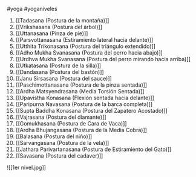 #yoga #yoganiveles 

1.  [[Tadasana (Postura de la montaña)]]
2.  [[Vrikshasana (Postura del árbol)]]
3.  [[Uttanasana (Pinza de pie)]]
4.  [[Parsvottanasana (Estiramiento lateral hacia delante)]]
5.  [[Utthita Trikonasana (Postura del triángulo extendido)]]
6.  [[Adho Mukha Svanasana (Postura del perro hacia abajo)]]
7.  [[Urdhva Mukha Svanasana (Postura del perro mirando hacia arriba)]]
8.  [[Utkatasana (Postura de la silla)]]
9.  [[Dandasana (Postura del bastón)]]
10.  [[Janu Sirsasana (Postura del sauce)]]
11.  [[Paschimottanasana (Postura de la pinza sentada)]]
12.  [[Ardha Matsyendrasana (Media Torsión Sentada)]]
13. [[Upavistha Konasana (Flexión sentada hacia delante)]]
14.  [[Paripurna Navasana (Postura de la barca completa)]]
15.  [[Supta Baddha Konasana (Postura del Zapatero Acostado)]]
16.  [[Vajrasana (Postura del diamante)]]
17.  [[Gomukhasana (Postura de Cara de Vaca)]]
18.  [[Ardha Bhujangasana (Postura de la Media Cobra)]]
19.  [[Balasana (Postura del niño)]]
20.  [[Sarvangasana (Postura de la vela)]]
21.  [[Jathara Parivartanasana (Postura de Estiramiento del Gato)]]
22.  [[Savasana (Postura del cadaver)]]

![[1er nivel.jpg]]